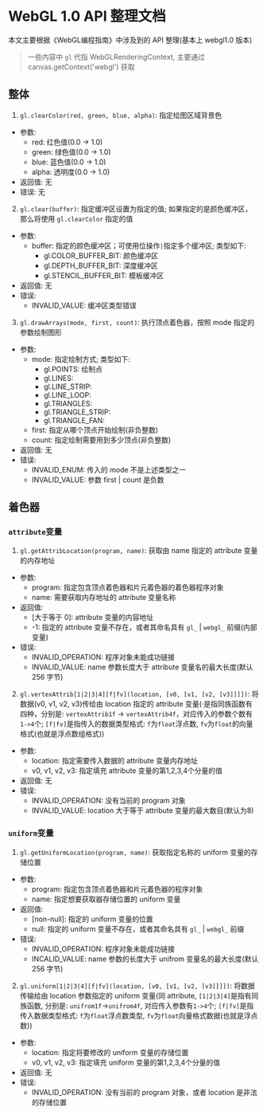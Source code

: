 # WebGL 1.0 API 整理文档
本文主要根据《WebGL编程指南》中涉及到的 API 整理(基本上 webgl1.0 版本)
> 一些内容中 `gl` 代指 WebGLRenderingContext, 主要通过 canvas.getContext('webgl') 获取

## 整体
1. `gl.clearColor(red, green, blue, alpha)`: 指定绘图区域背景色
  * 参数:
    - red: 红色值(0.0 -> 1.0)
    - green: 绿色值(0.0 -> 1.0)
    - blue: 蓝色值(0.0 -> 1.0)
    - alpha: 透明度(0.0 -> 1.0)
  * 返回值: 无
  * 错误: 无

2. `gl.clear(buffer)`: 指定缓冲区设置为指定的值; 如果指定的是颜色缓冲区，那么将使用 `gl.clearColor` 指定的值
  * 参数:
    - buffer: 指定的颜色缓冲区；可使用位操作`|`指定多个缓冲区; 类型如下:
      - gl.COLOR_BUFFER_BIT: 颜色缓冲区
      - gl.DEPTH_BUFFER_BIT: 深度缓冲区
      - gl.STENCIL_BUFFER_BIT: 模板缓冲区
  * 返回值: 无
  * 错误:
    - INVALID_VALUE: 缓冲区类型错误

3. `gl.drawArrays(mode, first, count)`: 执行顶点着色器，按照 mode 指定的参数绘制图形
  * 参数:
    - mode: 指定绘制方式; 类型如下:
      - gl.POINTS: 绘制点
      - gl.LINES:
      - gl.LINE_STRIP:
      - gl.LINE_LOOP:
      - gl.TRIANGLES:
      - gl.TRIANGLE_STRIP:
      - gl.TRIANGLE_FAN:
    - first: 指定从哪个顶点开始绘制(非负整数)
    - count: 指定绘制需要用到多少顶点(非负整数)
  * 返回值: 无
  * 错误:
    - INVALID_ENUM: 传入的 mode 不是上述类型之一
    - INVALID_VALUE: 参数 first | count 是负数

## 着色器
### `attribute`变量
1. `gl.getAttribLocation(program, name)`: 获取由 name 指定的 attribute 变量的内存地址
  * 参数:
    - program: 指定包含顶点着色器和片元着色器的着色器程序对象
    - name: 需要获取内存地址的 attribute 变量名称
  * 返回值:
    - [大于等于 0]: attribute 变量的内容地址
    - -1: 指定的 attribute 变量不存在，或者其命名具有 `gl_` | `webgl_` 前缀(内部变量)
  * 错误:
    - INVALID_OPERATION: 程序对象未能成功链接
    - INVALID_VALUE: name 参数长度大于 attribute 变量名的最大长度(默认 256 字节)

2. `gl.vertexAttrib[1|2|3|4][f|fv](location, [v0, [v1, [v2, [v3]]]])`: 将数据(v0, v1, v2, v3)传给由 location 指定的 attribute 变量(·是指同族函数有四种，分别是: `vertexAttrib1f` -> `vertexAttrib4f`，对应传入的参数个数有`1->4`个; `[f|fv]`是指传入的数据类型格式: `f`为`float`浮点数, `fv`为`float`的向量格式(也就是浮点数组格式))
  * 参数:
    - location: 指定需要传入数据的 attribute 变量内存地址
    - v0, v1, v2, v3: 指定填充 attribute 变量的第1,2,3,4个分量的值
  * 返回值: 无
  * 错误:
    - INVALID_OPERATION: 没有当前的 program 对象
    - INVALID_VALUE: location 大于等于 attribute 变量的最大数目(默认为8)

### `uniform`变量
1. `gl.getUniformLocation(program, name)`: 获取指定名称的 uniform 变量的存储位置
  * 参数:
    - program: 指定包含顶点着色器和片元着色器的程序对象
    - name: 指定想要获取器存储位置的 uniform 变量
  * 返回值:
    - [non-null]: 指定的 uniform 变量的位置
    - null: 指定的 uniform 变量不存在，或者其命名具有 `gl_` | `webgl_` 前缀
  * 错误:
    - INVALID_OPERATION: 程序对象未能成功链接
    - INCALID_VALUE:  name 参数的长度大于 unifrom 变量名的最大长度(默认 256 字节)

2. `gl.uniform[1|2|3|4][f|fv](location, [v0, [v1, [v2, [v3]]]])`: 将数据传输给由 location 参数指定的 uniform 变量(同 attribute, `[1|2|3|4]`是指有同族函数, 分别是: `unifrom1f`->`unifrom4f`, 对应传入参数有`1->4`个; `[f|fv]`是指传入数据类型格式: `f`为`float`浮点数类型, `fv`为`float`向量格式数据(也就是浮点数))
  * 参数:
    - location: 指定将要修改的 uniform 变量的存储位置
    - v0, v1, v2, v3: 指定填充 uniform 变量的第1,2,3,4个分量的值
  * 返回值: 无
  * 错误:
    - INVALID_OPERATION: 没有当前的 program 对象，或者 location 是非法的存储位置

